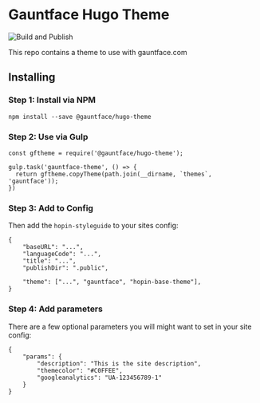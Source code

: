 # Gauntface Hugo Theme

![Build and Publish](https://github.com/gauntface/gauntface-hugo-theme/workflows/Build%20and%20Publish/badge.svg)

This repo contains a theme to use with gauntface.com

## Installing

### Step 1: Install via NPM

```
npm install --save @gauntface/hugo-theme
```

### Step 2: Use via Gulp

```
const gftheme = require('@gauntface/hugo-theme');

gulp.task('gauntface-theme', () => {
  return gftheme.copyTheme(path.join(__dirname, `themes`, 'gauntface'));
})
```

### Step 3: Add to Config

Then add the `hopin-styleguide` to your sites config:

```
{
    "baseURL": "...",
    "languageCode": "...",
    "title": "...",
    "publishDir": ".public",

    "theme": ["...", "gauntface", "hopin-base-theme"],
}
```

### Step 4: Add parameters

There are a few optional parameters you will might want to set in your site config:

```
{
    "params": {
        "description": "This is the site description",
        "themecolor": "#C0FFEE",
        "googleanalytics": "UA-123456789-1"
    }
}
```